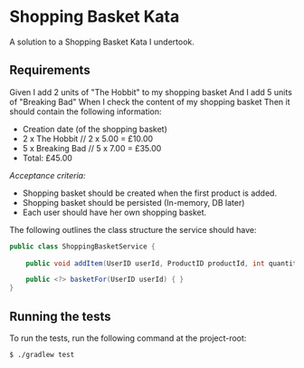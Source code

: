 # Shopping Basket Kata
A solution to a Shopping Basket Kata I undertook.
## Requirements
Given I add 2 units of "The Hobbit" to my shopping basket And I add 5 units of "Breaking Bad" When I check the content
of my shopping basket Then it should contain the following information:
* Creation date (of the shopping basket)
* 2 x The Hobbit // 2 x 5.00 = £10.00
* 5 x Breaking Bad // 5 x 7.00 = £35.00
* Total: £45.00

*Acceptance criteria:*
* Shopping basket should be created when the first product is added.
* Shopping basket should be persisted (In-memory, DB later)
* Each user should have her own shopping basket.

The following outlines the class structure the service should have:
```java
public class ShoppingBasketService {
    
    public void addItem(UserID userId, ProductID productId, int quantity) { }

    public <?> basketFor(UserID userId) { }
}
```

## Running the tests
To run the tests, run the following command at the project-root:

    $ ./gradlew test